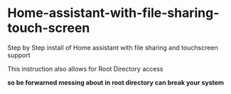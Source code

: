 # Home-assistant-with-file-sharing-touch-screen
Step by Step install of Home assistant with file sharing and touchscreen support

This instruction also allows for Root Directory access 

**so be forwarned messing about in root directory can break your system**
